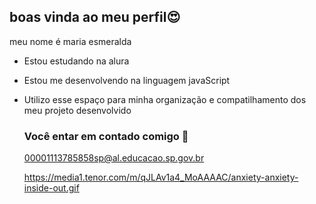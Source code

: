 ## boas vinda ao meu perfil😍

meu nome é maria esmeralda

- Estou estudando na alura
- Estou me desenvolvendo na linguagem javaScript
- Utilizo esse espaço para minha organização e compatilhamento dos meu projeto desenvolvido

  ### Você entar em contado comigo 👀

  00001113785858sp@al.educacao.sp.gov.br

  https://media1.tenor.com/m/qJLAv1a4_MoAAAAC/anxiety-anxiety-inside-out.gif
